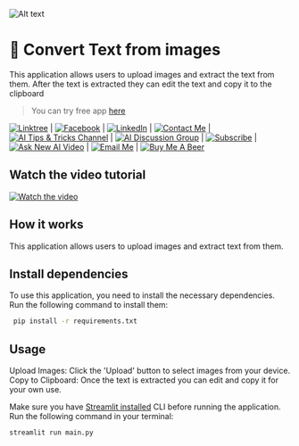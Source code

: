 ![Alt text](https://i.imgur.com/RhRQLLN.jpg)

# 👀 Convert Text from images

This application allows users to upload images and extract the text from them.
After the text is extracted they can edit the text and copy it to the clipboard

> You can try free app [here](https://sagi-detect-text-from-images.streamlit.app/)

[![Linktree](https://img.shields.io/badge/linktree-white?style=for-the-badge&logo=linktree&logoColor=43E55E)](https://linktr.ee/sagib?lt_utm_source=lt_share_link#373198503) |
[![Facebook](https://img.shields.io/badge/facebook-white?style=for-the-badge&logo=facebook&logoColor=0866FF)](https://www.facebook.com/sagi.baron) |
[![LinkedIn](https://img.shields.io/badge/linkedin-white?style=for-the-badge&logo=linkedin&logoColor=0A66C2)](https://www.linkedin.com/in/sagi-bar-on) |
[![Contact Me](https://img.shields.io/badge/CONTACT_ME-white?style=for-the-badge&logo=whatsapp&logoColor=25D366)](https://api.whatsapp.com/send?phone=972549995050) |
[![AI Tips & Tricks Channel](https://img.shields.io/badge/AI_TIPS_&_TRICKS_CHANNEL-white?style=for-the-badge&logo=whatsapp&logoColor=25D366)](https://whatsapp.com/channel/0029Vaj33VkEawds11JP9o1c) |
[![AI Discussion Group](https://img.shields.io/badge/AI_DISCUSSION_GROUP-white?style=for-the-badge&logo=whatsapp&logoColor=25D366)](https://whatsapp.com/channel/0029Vaj33VkEawds11JP9o1c) |
[![Subscribe](https://img.shields.io/badge/Subscribe_to_my_YouTube_channel-white?style=for-the-badge&logo=youtube&logoColor=FF0000)](https://www.youtube.com/@SagiBaron) |
[![Ask New AI Video](https://img.shields.io/badge/Ask_For_New_AI_Video-white?style=for-the-badge&logo=GoogleForms&logoColor=7248B9)](https://forms.gle/b5hw4Rfe6ZtXuiQV6) |
[![Email Me](https://img.shields.io/badge/email_me-white?style=for-the-badge&logo=gmail&logoColor=EA4335)](mailto:sagi.baron76@gmail.com) |
[![Buy Me A Beer](https://img.shields.io/badge/Buy_Me_A_Beer-white?style=for-the-badge&logo=buymeacoffee&logoColor=FFDD00)](https://buymeacoffee.com/sagibar)

## Watch the video tutorial

[![Watch the video](https://img.youtube.com/vi/vdaXGeOyvbE/maxresdefault.jpg)](https://youtu.be/vdaXGeOyvbE)

## How it works

This application allows users to upload images and extract text from them.

## Install dependencies

To use this application, you need to install the necessary dependencies.  
Run the following command to install them:

```sh
 pip install -r requirements.txt
```

## Usage

Upload Images: Click the 'Upload' button to select images from your device.
Copy to Clipboard: Once the text is extracted you can edit and copy it for your own use.

Make sure you have [Streamlit installed](https://docs.streamlit.io/) CLI before running the application.  
Run the following command in your terminal:

```
streamlit run main.py
```
